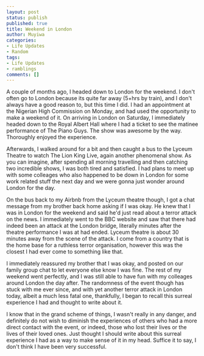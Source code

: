 ```yaml
---
layout: post
status: publish
published: true
title: Weekend in London
author: Muyiwa
categories:
- Life Updates
- Random
tags:
- Life Updates
- ramblings
comments: []
---
```


A couple of months ago, I headed down to London for the weekend.
I don't often go to London because its quite far away (5+hrs by train), and I don't always have a good reason to, but this time I did.
I had an appointment at the Nigerian High Commission on Monday, and had used the opportunity to make a weekend of it.
On arriving in London on Saturday, I immediately headed down to the Royal Albert Hall where I had a ticket to see the matinee performance of
The Piano Guys. The show was awesome by the way. Thoroughly enjoyed the experience.


Afterwards, I walked around for a bit and then caught a bus to the Lyceum Theatre to watch The Lion King Live, again another phenomenal show.
As you can imagine, after spending all morning travelling and then catching two incredible shows, I was both tired and satisfied.
I had plans to meet up with some colleages who also happened to be down in London for some work related stuff the next day and we were gonna just wonder around London for the day.


On the bus back to my Airbnb from the Lyceum theatre though, I got a chat message from my brother back home asking if I was okay.
He knew that I was in London for the weekend and said he'd just read about a terror attack on the news.
I immediately went to the BBC website and saw that there had indeed been an attack at the London bridge, literally minutes after the theatre performance I was at had ended.
Lyceum theatre is about 30 minutes away from the scene of the attack.
I come from a country that is the home base for a ruthless terror organisation, however this was the closest I had ever come to something like that.


I immediately reassured my brother that I was okay, and posted on our family group chat to let everyone else know I was fine.
The rest of my weekend went perfectly, and I was still able to have fun with my colleages around London the day after.
The randomness of the event though has stuck with me ever since, and with yet another terror attack in London today,
albeit a much less fatal one, thankfully, I began to recall this surreal experience I had and thought to write about it.


I know that in the grand scheme of things, I wasn't really in any danger, and definitely do not wish to diminish the experiences of others who had a more direct contact with the event,
or indeed, those who lost their lives or the lives of their loved ones.
Just thought I should write about this surreal experience I had as a way to make sense of it in my head.
Suffice it to say, I don't think I have been very successful.
